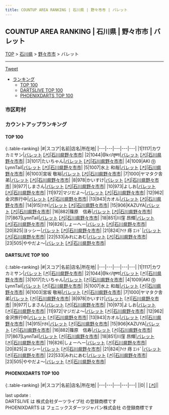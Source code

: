 ```yaml
---
title: COUNTUP AREA RANKING | 石川県 | 野々市市 | バレット
---
```

## COUNTUP AREA RANKING | 石川県 | 野々市市 | バレット

[TOP](/darts/rank/) > [石川県](/darts/rank/石川県/) > [野々市市](/darts/rank/石川県/野々市市/) > バレット

___

<a href="https://twitter.com/share?ref_src=twsrc%5Etfw" data-text="COUNTUP AREA RANKING | 石川県野々市市バレット" class="twitter-share-button" data-hashtags="DARTSLIVE,PHOENIXDARTS,darts,ダーツ" data-show-count="false">Tweet</a>

* [ランキング](#カウントアップランキング)
    * [TOP 100](#top-100)
    * [DARTSLIVE TOP 100](#dartslive-top-100)
    * [PHOENIXDARTS TOP 100](#phoenixdarts-top-100)

### 市区町村

<ul>

</ul>

### カウントアップランキング

#### TOP 100



{:.table-ranking}
|#|スコア|名前|店名|所在地|
|---|---|---|---|---|
|1|1117|<span class="rank-name-dl">カワカミサン</span>|<a href="/darts/rank/shops/61519bed05b1bab35f9f3321c1147265.html">バレット</a> <a href="https://search.dartslive.com/jp/shop/61519bed05b1bab35f9f3321c1147265">[↗]</a>|<a href="/darts/rank/石川県/野々市市">石川県野々市市</a>|
|2|1044|<span class="rank-name-dl">@kｲ/तृष्णा</span>|<a href="/darts/rank/shops/61519bed05b1bab35f9f3321c1147265.html">バレット</a> <a href="https://search.dartslive.com/jp/shop/61519bed05b1bab35f9f3321c1147265">[↗]</a>|<a href="/darts/rank/石川県/野々市市">石川県野々市市</a>|
|3|1017|<span class="rank-name-dl">たいちゃん</span>|<a href="/darts/rank/shops/61519bed05b1bab35f9f3321c1147265.html">バレット</a> <a href="https://search.dartslive.com/jp/shop/61519bed05b1bab35f9f3321c1147265">[↗]</a>|<a href="/darts/rank/石川県/野々市市">石川県野々市市</a>|
|4|1009|<span class="rank-name-dl">AKI ⓽ LynnTail</span>|<a href="/darts/rank/shops/61519bed05b1bab35f9f3321c1147265.html">バレット</a> <a href="https://search.dartslive.com/jp/shop/61519bed05b1bab35f9f3321c1147265">[↗]</a>|<a href="/darts/rank/石川県/野々市市">石川県野々市市</a>|
|5|1007|<span class="rank-name-dl">水上 和哉</span>|<a href="/darts/rank/shops/61519bed05b1bab35f9f3321c1147265.html">バレット</a> <a href="https://search.dartslive.com/jp/shop/61519bed05b1bab35f9f3321c1147265">[↗]</a>|<a href="/darts/rank/石川県/野々市市">石川県野々市市</a>|
|6|1003|<span class="rank-name-dl">宮坂 敬裕</span>|<a href="/darts/rank/shops/61519bed05b1bab35f9f3321c1147265.html">バレット</a> <a href="https://search.dartslive.com/jp/shop/61519bed05b1bab35f9f3321c1147265">[↗]</a>|<a href="/darts/rank/石川県/野々市市">石川県野々市市</a>|
|7|1000|<span class="rank-name-dl">ヤマタク舎弟</span>|<a href="/darts/rank/shops/61519bed05b1bab35f9f3321c1147265.html">バレット</a> <a href="https://search.dartslive.com/jp/shop/61519bed05b1bab35f9f3321c1147265">[↗]</a>|<a href="/darts/rank/石川県/野々市市">石川県野々市市</a>|
|8|978|<span class="rank-name-dl">かいすけ</span>|<a href="/darts/rank/shops/61519bed05b1bab35f9f3321c1147265.html">バレット</a> <a href="https://search.dartslive.com/jp/shop/61519bed05b1bab35f9f3321c1147265">[↗]</a>|<a href="/darts/rank/石川県/野々市市">石川県野々市市</a>|
|9|977|<span class="rank-name-dl">しまさん</span>|<a href="/darts/rank/shops/61519bed05b1bab35f9f3321c1147265.html">バレット</a> <a href="https://search.dartslive.com/jp/shop/61519bed05b1bab35f9f3321c1147265">[↗]</a>|<a href="/darts/rank/石川県/野々市市">石川県野々市市</a>|
|10|973|<span class="rank-name-dl">よしお</span>|<a href="/darts/rank/shops/61519bed05b1bab35f9f3321c1147265.html">バレット</a> <a href="https://search.dartslive.com/jp/shop/61519bed05b1bab35f9f3321c1147265">[↗]</a>|<a href="/darts/rank/石川県/野々市市">石川県野々市市</a>|
|11|972|<span class="rank-name-dl">マジだよ〜</span>|<a href="/darts/rank/shops/61519bed05b1bab35f9f3321c1147265.html">バレット</a> <a href="https://search.dartslive.com/jp/shop/61519bed05b1bab35f9f3321c1147265">[↗]</a>|<a href="/darts/rank/石川県/野々市市">石川県野々市市</a>|
|12|962|<span class="rank-name-dl">金沢旅行中</span>|<a href="/darts/rank/shops/61519bed05b1bab35f9f3321c1147265.html">バレット</a> <a href="https://search.dartslive.com/jp/shop/61519bed05b1bab35f9f3321c1147265">[↗]</a>|<a href="/darts/rank/石川県/野々市市">石川県野々市市</a>|
|13|943|<span class="rank-name-dl">カオル</span>|<a href="/darts/rank/shops/61519bed05b1bab35f9f3321c1147265.html">バレット</a> <a href="https://search.dartslive.com/jp/shop/61519bed05b1bab35f9f3321c1147265">[↗]</a>|<a href="/darts/rank/石川県/野々市市">石川県野々市市</a>|
|14|915|<span class="rank-name-dl">ﾅｵｷ</span>|<a href="/darts/rank/shops/61519bed05b1bab35f9f3321c1147265.html">バレット</a> <a href="https://search.dartslive.com/jp/shop/61519bed05b1bab35f9f3321c1147265">[↗]</a>|<a href="/darts/rank/石川県/野々市市">石川県野々市市</a>|
|15|906|<span class="rank-name-dl">KAZUYA</span>|<a href="/darts/rank/shops/61519bed05b1bab35f9f3321c1147265.html">バレット</a> <a href="https://search.dartslive.com/jp/shop/61519bed05b1bab35f9f3321c1147265">[↗]</a>|<a href="/darts/rank/石川県/野々市市">石川県野々市市</a>|
|16|882|<span class="rank-name-dl">篠原　信寿</span>|<a href="/darts/rank/shops/61519bed05b1bab35f9f3321c1147265.html">バレット</a> <a href="https://search.dartslive.com/jp/shop/61519bed05b1bab35f9f3321c1147265">[↗]</a>|<a href="/darts/rank/石川県/野々市市">石川県野々市市</a>|
|17|867|<span class="rank-name-dl">LynnTail</span>|<a href="/darts/rank/shops/61519bed05b1bab35f9f3321c1147265.html">バレット</a> <a href="https://search.dartslive.com/jp/shop/61519bed05b1bab35f9f3321c1147265">[↗]</a>|<a href="/darts/rank/石川県/野々市市">石川県野々市市</a>|
|18|851|<span class="rank-name-dl">川窪 昂輝</span>|<a href="/darts/rank/shops/61519bed05b1bab35f9f3321c1147265.html">バレット</a> <a href="https://search.dartslive.com/jp/shop/61519bed05b1bab35f9f3321c1147265">[↗]</a>|<a href="/darts/rank/石川県/野々市市">石川県野々市市</a>|
|19|826|<span class="rank-name-dl">しょーへー</span>|<a href="/darts/rank/shops/61519bed05b1bab35f9f3321c1147265.html">バレット</a> <a href="https://search.dartslive.com/jp/shop/61519bed05b1bab35f9f3321c1147265">[↗]</a>|<a href="/darts/rank/石川県/野々市市">石川県野々市市</a>|
|20|825|<span class="rank-name-dl">ヨッシー</span>|<a href="/darts/rank/shops/61519bed05b1bab35f9f3321c1147265.html">バレット</a> <a href="https://search.dartslive.com/jp/shop/61519bed05b1bab35f9f3321c1147265">[↗]</a>|<a href="/darts/rank/石川県/野々市市">石川県野々市市</a>|
|21|824|<span class="rank-name-dl">ｱｲﾅ 痔 ｴﾝﾄﾞ</span>|<a href="/darts/rank/shops/61519bed05b1bab35f9f3321c1147265.html">バレット</a> <a href="https://search.dartslive.com/jp/shop/61519bed05b1bab35f9f3321c1147265">[↗]</a>|<a href="/darts/rank/石川県/野々市市">石川県野々市市</a>|
|22|533|<span class="rank-name-dl">みれにあむ</span>|<a href="/darts/rank/shops/61519bed05b1bab35f9f3321c1147265.html">バレット</a> <a href="https://search.dartslive.com/jp/shop/61519bed05b1bab35f9f3321c1147265">[↗]</a>|<a href="/darts/rank/石川県/野々市市">石川県野々市市</a>|
|23|505|<span class="rank-name-dl">ややだよ〜</span>|<a href="/darts/rank/shops/61519bed05b1bab35f9f3321c1147265.html">バレット</a> <a href="https://search.dartslive.com/jp/shop/61519bed05b1bab35f9f3321c1147265">[↗]</a>|<a href="/darts/rank/石川県/野々市市">石川県野々市市</a>|


#### DARTSLIVE TOP 100



{:.table-ranking}
|#|スコア|名前|店名|所在地|
|---|---|---|---|---|
|1|1117|<span class="rank-name-dl">カワカミサン</span>|<a href="/darts/rank/shops/61519bed05b1bab35f9f3321c1147265.html">バレット</a> <a href="https://search.dartslive.com/jp/shop/61519bed05b1bab35f9f3321c1147265">[↗]</a>|<a href="/darts/rank/石川県/野々市市">石川県野々市市</a>|
|2|1044|<span class="rank-name-dl">@kｲ/तृष्णा</span>|<a href="/darts/rank/shops/61519bed05b1bab35f9f3321c1147265.html">バレット</a> <a href="https://search.dartslive.com/jp/shop/61519bed05b1bab35f9f3321c1147265">[↗]</a>|<a href="/darts/rank/石川県/野々市市">石川県野々市市</a>|
|3|1017|<span class="rank-name-dl">たいちゃん</span>|<a href="/darts/rank/shops/61519bed05b1bab35f9f3321c1147265.html">バレット</a> <a href="https://search.dartslive.com/jp/shop/61519bed05b1bab35f9f3321c1147265">[↗]</a>|<a href="/darts/rank/石川県/野々市市">石川県野々市市</a>|
|4|1009|<span class="rank-name-dl">AKI ⓽ LynnTail</span>|<a href="/darts/rank/shops/61519bed05b1bab35f9f3321c1147265.html">バレット</a> <a href="https://search.dartslive.com/jp/shop/61519bed05b1bab35f9f3321c1147265">[↗]</a>|<a href="/darts/rank/石川県/野々市市">石川県野々市市</a>|
|5|1007|<span class="rank-name-dl">水上 和哉</span>|<a href="/darts/rank/shops/61519bed05b1bab35f9f3321c1147265.html">バレット</a> <a href="https://search.dartslive.com/jp/shop/61519bed05b1bab35f9f3321c1147265">[↗]</a>|<a href="/darts/rank/石川県/野々市市">石川県野々市市</a>|
|6|1003|<span class="rank-name-dl">宮坂 敬裕</span>|<a href="/darts/rank/shops/61519bed05b1bab35f9f3321c1147265.html">バレット</a> <a href="https://search.dartslive.com/jp/shop/61519bed05b1bab35f9f3321c1147265">[↗]</a>|<a href="/darts/rank/石川県/野々市市">石川県野々市市</a>|
|7|1000|<span class="rank-name-dl">ヤマタク舎弟</span>|<a href="/darts/rank/shops/61519bed05b1bab35f9f3321c1147265.html">バレット</a> <a href="https://search.dartslive.com/jp/shop/61519bed05b1bab35f9f3321c1147265">[↗]</a>|<a href="/darts/rank/石川県/野々市市">石川県野々市市</a>|
|8|978|<span class="rank-name-dl">かいすけ</span>|<a href="/darts/rank/shops/61519bed05b1bab35f9f3321c1147265.html">バレット</a> <a href="https://search.dartslive.com/jp/shop/61519bed05b1bab35f9f3321c1147265">[↗]</a>|<a href="/darts/rank/石川県/野々市市">石川県野々市市</a>|
|9|977|<span class="rank-name-dl">しまさん</span>|<a href="/darts/rank/shops/61519bed05b1bab35f9f3321c1147265.html">バレット</a> <a href="https://search.dartslive.com/jp/shop/61519bed05b1bab35f9f3321c1147265">[↗]</a>|<a href="/darts/rank/石川県/野々市市">石川県野々市市</a>|
|10|973|<span class="rank-name-dl">よしお</span>|<a href="/darts/rank/shops/61519bed05b1bab35f9f3321c1147265.html">バレット</a> <a href="https://search.dartslive.com/jp/shop/61519bed05b1bab35f9f3321c1147265">[↗]</a>|<a href="/darts/rank/石川県/野々市市">石川県野々市市</a>|
|11|972|<span class="rank-name-dl">マジだよ〜</span>|<a href="/darts/rank/shops/61519bed05b1bab35f9f3321c1147265.html">バレット</a> <a href="https://search.dartslive.com/jp/shop/61519bed05b1bab35f9f3321c1147265">[↗]</a>|<a href="/darts/rank/石川県/野々市市">石川県野々市市</a>|
|12|962|<span class="rank-name-dl">金沢旅行中</span>|<a href="/darts/rank/shops/61519bed05b1bab35f9f3321c1147265.html">バレット</a> <a href="https://search.dartslive.com/jp/shop/61519bed05b1bab35f9f3321c1147265">[↗]</a>|<a href="/darts/rank/石川県/野々市市">石川県野々市市</a>|
|13|943|<span class="rank-name-dl">カオル</span>|<a href="/darts/rank/shops/61519bed05b1bab35f9f3321c1147265.html">バレット</a> <a href="https://search.dartslive.com/jp/shop/61519bed05b1bab35f9f3321c1147265">[↗]</a>|<a href="/darts/rank/石川県/野々市市">石川県野々市市</a>|
|14|915|<span class="rank-name-dl">ﾅｵｷ</span>|<a href="/darts/rank/shops/61519bed05b1bab35f9f3321c1147265.html">バレット</a> <a href="https://search.dartslive.com/jp/shop/61519bed05b1bab35f9f3321c1147265">[↗]</a>|<a href="/darts/rank/石川県/野々市市">石川県野々市市</a>|
|15|906|<span class="rank-name-dl">KAZUYA</span>|<a href="/darts/rank/shops/61519bed05b1bab35f9f3321c1147265.html">バレット</a> <a href="https://search.dartslive.com/jp/shop/61519bed05b1bab35f9f3321c1147265">[↗]</a>|<a href="/darts/rank/石川県/野々市市">石川県野々市市</a>|
|16|882|<span class="rank-name-dl">篠原　信寿</span>|<a href="/darts/rank/shops/61519bed05b1bab35f9f3321c1147265.html">バレット</a> <a href="https://search.dartslive.com/jp/shop/61519bed05b1bab35f9f3321c1147265">[↗]</a>|<a href="/darts/rank/石川県/野々市市">石川県野々市市</a>|
|17|867|<span class="rank-name-dl">LynnTail</span>|<a href="/darts/rank/shops/61519bed05b1bab35f9f3321c1147265.html">バレット</a> <a href="https://search.dartslive.com/jp/shop/61519bed05b1bab35f9f3321c1147265">[↗]</a>|<a href="/darts/rank/石川県/野々市市">石川県野々市市</a>|
|18|851|<span class="rank-name-dl">川窪 昂輝</span>|<a href="/darts/rank/shops/61519bed05b1bab35f9f3321c1147265.html">バレット</a> <a href="https://search.dartslive.com/jp/shop/61519bed05b1bab35f9f3321c1147265">[↗]</a>|<a href="/darts/rank/石川県/野々市市">石川県野々市市</a>|
|19|826|<span class="rank-name-dl">しょーへー</span>|<a href="/darts/rank/shops/61519bed05b1bab35f9f3321c1147265.html">バレット</a> <a href="https://search.dartslive.com/jp/shop/61519bed05b1bab35f9f3321c1147265">[↗]</a>|<a href="/darts/rank/石川県/野々市市">石川県野々市市</a>|
|20|825|<span class="rank-name-dl">ヨッシー</span>|<a href="/darts/rank/shops/61519bed05b1bab35f9f3321c1147265.html">バレット</a> <a href="https://search.dartslive.com/jp/shop/61519bed05b1bab35f9f3321c1147265">[↗]</a>|<a href="/darts/rank/石川県/野々市市">石川県野々市市</a>|
|21|824|<span class="rank-name-dl">ｱｲﾅ 痔 ｴﾝﾄﾞ</span>|<a href="/darts/rank/shops/61519bed05b1bab35f9f3321c1147265.html">バレット</a> <a href="https://search.dartslive.com/jp/shop/61519bed05b1bab35f9f3321c1147265">[↗]</a>|<a href="/darts/rank/石川県/野々市市">石川県野々市市</a>|
|22|533|<span class="rank-name-dl">みれにあむ</span>|<a href="/darts/rank/shops/61519bed05b1bab35f9f3321c1147265.html">バレット</a> <a href="https://search.dartslive.com/jp/shop/61519bed05b1bab35f9f3321c1147265">[↗]</a>|<a href="/darts/rank/石川県/野々市市">石川県野々市市</a>|
|23|505|<span class="rank-name-dl">ややだよ〜</span>|<a href="/darts/rank/shops/61519bed05b1bab35f9f3321c1147265.html">バレット</a> <a href="https://search.dartslive.com/jp/shop/61519bed05b1bab35f9f3321c1147265">[↗]</a>|<a href="/darts/rank/石川県/野々市市">石川県野々市市</a>|


#### PHOENIXDARTS TOP 100



{:.table-ranking}
|#|スコア|名前|店名|所在地|
|---|---|---|---|---|
||0|<span class="rank-name-dl"> </span>|<a href="/darts/rank/shops/.html"></a> <a href="">[↗]</a>|<a href="/darts/rank//"></a>|


<div class="footer border-top border-gray-light mt-5 pt-3 text-right text-gray">
    last update : <span style="font-weight: italic" id="foot_last_modified"></span><br />
    DARTSLIVE は 株式会社ダーツライブ社 の登録商標です<br />
    PHOENIXDARTS は フェニックスダーツジャパン株式会社 の登録商標です<br />
</div>

<script src="https://cdnjs.cloudflare.com/ajax/libs/jquery.tablesorter/2.31.3/js/jquery.tablesorter.min.js" integrity="sha512-qzgd5cYSZcosqpzpn7zF2ZId8f/8CHmFKZ8j7mU4OUXTNRd5g+ZHBPsgKEwoqxCtdQvExE5LprwwPAgoicguNg==" crossorigin="anonymous" referrerpolicy="no-referrer"></script>
<link rel="stylesheet" href="https://cdnjs.cloudflare.com/ajax/libs/jquery.tablesorter/2.31.3/css/theme.default.min.css" integrity="sha512-wghhOJkjQX0Lh3NSWvNKeZ0ZpNn+SPVXX1Qyc9OCaogADktxrBiBdKGDoqVUOyhStvMBmJQ8ZdMHiR3wuEq8+w==" crossorigin="anonymous" referrerpolicy="no-referrer" />
<script>
$(function() {
    $(".table-ranking").tablesorter({sortList:[[0, 0]]});
    $("#foot_last_modified").text(formatDate(new Date(document.lastModified), 'yyyy-MM-dd HH:mm:ss'));
});
</script>

<script async src="https://platform.twitter.com/widgets.js" charset="utf-8"></script>